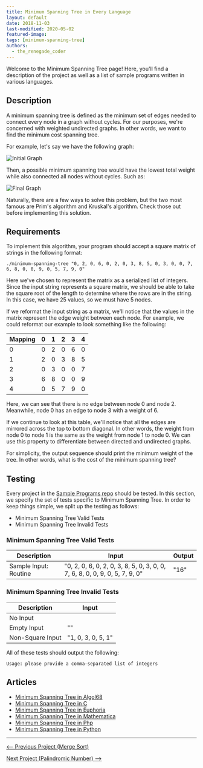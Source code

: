 ```yaml
---
title: Minimum Spanning Tree in Every Language
layout: default
date: 2018-11-03
last-modified: 2020-05-02
featured-image:
tags: [minimum-spanning-tree]
authors:
  - the_renegade_coder
---
```


Welcome to the Minimum Spanning Tree page! Here, you'll find a description of the project as well as a list of sample programs written in various languages.

## Description

A minimum spanning tree is defined as the minimum set of edges needed to connect
every node in a graph without cycles. For our purposes, we're concerned with
weighted undirected graphs. In other words, we want to find the minimum cost
spanning tree.

For example, let's say we have the following graph:

![Initial Graph](https://www.simplilearn.com/ice9/free_resources_article_thumb/Prim%27s_Algorithm/Graph_G_for_Constructing_MST.png)

Then, a possible minimum spanning tree would have the lowest total weight
while also connected all nodes without cycles. Such as:

![Final Graph](https://www.simplilearn.com/ice9/free_resources_article_thumb/Prim%27s_Algorithm/Final_MST.png)

Naturally, there are a few ways to solve this problem, but the two most famous
are Prim's algorithm and Kruskal's algorithm. Check those out before implementing
this solution.


## Requirements

To implement this algorithm, your program should accept a square matrix of
strings in the following format:

```console
./minimum-spanning-tree "0, 2, 0, 6, 0, 2, 0, 3, 8, 5, 0, 3, 0, 0, 7, 6, 8, 0, 0, 9, 0, 5, 7, 9, 0"
```

Here we've chosen to represent the matrix as a serialized list of integers. Since
the input string represents a square matrix, we should be able to take the
square root of the length to determine where the rows are in the string. In this
case, we have 25 values, so we must have 5 nodes.

If we reformat the input string as a matrix, we'll notice that the values in the
matrix represent the edge weight between each node. For example, we
could reformat our example to look something like the following:

| Mapping | 0   | 1   | 2   | 3   | 4   |
| ------- | --- | --- | --- | --- | --- |
| 0       | 0   | 2   | 0   | 6   | 0   |
| 1       | 2   | 0   | 3   | 8   | 5   |
| 2       | 0   | 3   | 0   | 0   | 7   |
| 3       | 6   | 8   | 0   | 0   | 9   |
| 4       | 0   | 5   | 7   | 9   | 0   |

Here, we can see that there is no edge between node 0 and node 2. Meanwhile,
node 0 has an edge to node 3 with a weight of 6.

If we continue to look at this table, we'll notice that all the edges are mirrored
across the top to bottom diagonal. In other words, the weight from node 0 to node
1 is the same as the weight from node 1 to node 0. We can use this property to
differentiate between directed and undirected graphs.

For simplicity, the output sequence should print the minimum weight of the tree.
In other words, what is the cost of the minimum spanning tree?


## Testing

Every project in the [Sample Programs repo](https://github.com/TheRenegadeCoder/sample-programs) should be tested.
In this section, we specify the set of tests specific to Minimum Spanning Tree.
In order to keep things simple, we split up the testing as follows:

- Minimum Spanning Tree Valid Tests
- Minimum Spanning Tree Invalid Tests

### Minimum Spanning Tree Valid Tests

| Description | Input | Output |
| ----------- | ----- | ------ |
| Sample Input: Routine | "0, 2, 0, 6, 0, 2, 0, 3, 8, 5, 0, 3, 0, 0, 7, 6, 8, 0, 0, 9, 0, 5, 7, 9, 0" | "16" |

### Minimum Spanning Tree Invalid Tests

| Description | Input |
| ----------- | ----- |
| No Input |  |
| Empty Input | "" |
| Non-Square Input | "1, 0, 3, 0, 5, 1" |

All of these tests should output the following:

```
Usage: please provide a comma-separated list of integers
```


## Articles

- [Minimum Spanning Tree in Algol68](https://sampleprograms.io/projects/minimum-spanning-tree/algol68)
- [Minimum Spanning Tree in C](https://sampleprograms.io/projects/minimum-spanning-tree/c)
- [Minimum Spanning Tree in Euphoria](https://sampleprograms.io/projects/minimum-spanning-tree/euphoria)
- [Minimum Spanning Tree in Mathematica](https://sampleprograms.io/projects/minimum-spanning-tree/mathematica)
- [Minimum Spanning Tree in Php](https://sampleprograms.io/projects/minimum-spanning-tree/php)
- [Minimum Spanning Tree in Python](https://sampleprograms.io/projects/minimum-spanning-tree/python)

***

<nav class="project-nav">

<div id="prev" markdown="1">

[<-- Previous Project (Merge Sort)](https://sampleprograms.io/projects/merge-sort)

</div>

<div id="next" markdown="1">

[Next Project (Palindromic Number) -->](https://sampleprograms.io/projects/palindromic-number)

</div>

</nav>